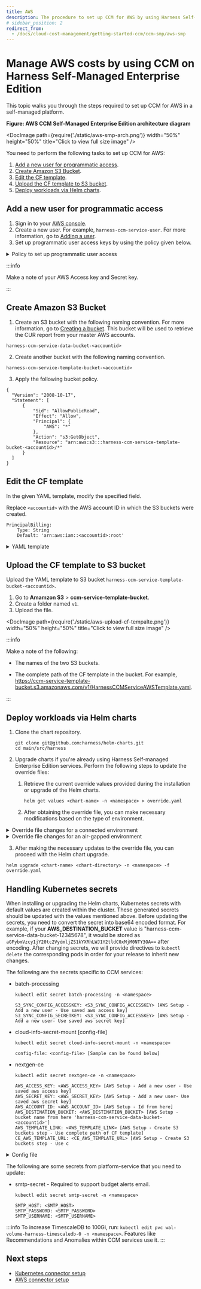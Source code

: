 ```yaml
---
title: AWS 
description: The procedure to set up CCM for AWS by using Harness Self-Managed Enterprise Edition.
# sidebar_position: 2
redirect_from:
  - /docs/cloud-cost-management/getting-started-ccm/ccm-smp/aws-smp
---
```


# Manage AWS costs by using CCM on Harness Self-Managed Enterprise Edition
This topic walks you through the steps required to set up CCM for AWS in a self-managed platform.

**Figure: AWS CCM Self-Managed Enterprise Edition architecture diagram**

<DocImage path={require('./static/aws-smp-arch.png')} width="50%" height="50%" title="Click to view full size image" />

You need to perform the following tasks to set up CCM for AWS: 

1. [Add a new user for programmatic access](#add-a-new-user-for-programmatic-access).
2. [Create Amazon S3 Bucket](#create-amazon-s3-bucket).
3. [Edit the CF template](#edit-the-cf-template).
4. [Upload the CF template to S3 bucket](#upload-cf-template-to-s3-bucket).
5. [Deploy workloads via Helm charts](#deploy-workloads-via-helm-charts).
   
## Add a new user for programmatic access

1. Sign in to your [AWS console](https://console.aws.amazon.com/).
2. Create a new user. For example, `harness-ccm-service-user`. For more information, go to [Adding a user](https://docs.aws.amazon.com/IAM/latest/UserGuide/id_users_create.html).
3. Set up programmatic user access keys by using the policy given below.

<details>
<summary> Policy to set up programmatic user access </summary>

```
{
    "Version": "2012-10-17",
    "Statement": [
        {
            "Effect": "Allow",
            "Action": [
                "pricing:GetAttributeValues",
                "pricing:GetProducts"
            ],
            "Resource": [
                "*"
            ]
        },
        {
            "Effect": "Allow",
            "Action": [
                "ec2:DescribeAvailabilityZones",
                "ec2:DescribeImages",
                "ec2:DescribeSpotPriceHistory"
            ],
            "Resource": [
                "*"
            ]
        },
        {
            "Effect": "Allow",
            "Action": [
                "sts:AssumeRole"
            ],
            "Resource": [
                "*"
            ]
        },
        {
            "Sid": "VisualEditor0",
            "Effect": "Allow",
            "Action": [
                "s3:ListAccessPointsForObjectLambda",
                "s3:DeleteAccessPoint",
                "s3:DeleteAccessPointForObjectLambda",
                "s3:DeleteJobTagging",
                "s3:PutLifecycleConfiguration",
                "s3:PutObjectTagging",
                "s3:DeleteObject",
                "s3:CreateMultiRegionAccessPoint",
                "s3:PutAccessPointPolicyForObjectLambda",
                "s3:PutAccountPublicAccessBlock",
                "s3:GetBucketWebsite",
                "s3:PutMultiRegionAccessPointPolicy",
                "s3:DeleteStorageLensConfigurationTagging",
                "s3:GetMultiRegionAccessPoint",
                "s3:GetObjectAttributes",
                "s3:DeleteObjectVersionTagging",
                "s3:InitiateReplication",
                "s3:GetObjectLegalHold",
                "s3:GetBucketNotification",
                "s3:DeleteBucketPolicy",
                "s3:GetReplicationConfiguration",
                "s3:DescribeMultiRegionAccessPointOperation",
                "s3:PutObject",
                "s3:PutBucketNotification",
                "s3:PutObjectVersionAcl",
                "s3:PutAccessPointPublicAccessBlock",
                "s3:PutBucketObjectLockConfiguration",
                "s3:PutAccessPointPolicy",
                "s3:GetStorageLensDashboard",
                "s3:GetLifecycleConfiguration",
                "s3:GetBucketTagging",
                "s3:GetInventoryConfiguration",
                "s3:GetAccessPointPolicyForObjectLambda",
                "s3:ReplicateTags",
                "s3:ListBucket",
                "s3:AbortMultipartUpload",
                "s3:PutBucketTagging",
                "s3:UpdateJobPriority",
                "s3:DeleteBucket",
                "s3:PutBucketVersioning",
                "s3:GetMultiRegionAccessPointPolicyStatus",
                "s3:ListBucketMultipartUploads",
                "s3:PutIntelligentTieringConfiguration",
                "s3:PutMetricsConfiguration",
                "s3:PutStorageLensConfigurationTagging",
                "s3:PutObjectVersionTagging",
                "s3:GetBucketVersioning",
                "s3:GetAccessPointConfigurationForObjectLambda",
                "s3:PutInventoryConfiguration",
                "s3:ObjectOwnerOverrideToBucketOwner",
                "s3:GetStorageLensConfiguration",
                "s3:DeleteStorageLensConfiguration",
                "s3:GetAccountPublicAccessBlock",
                "s3:PutBucketWebsite",
                "s3:ListAllMyBuckets",
                "s3:PutBucketRequestPayment",
                "s3:PutObjectRetention",
                "s3:CreateAccessPointForObjectLambda",
                "s3:GetBucketCORS",
                "s3:DeleteAccessPointPolicy",
                "s3:GetObjectVersion",
                "s3:PutAnalyticsConfiguration",
                "s3:PutAccessPointConfigurationForObjectLambda",
                "s3:GetObjectVersionTagging",
                "s3:PutStorageLensConfiguration",
                "s3:CreateBucket",
                "s3:GetStorageLensConfigurationTagging",
                "s3:ReplicateObject",
                "s3:GetObjectAcl",
                "s3:GetBucketObjectLockConfiguration",
                "s3:DeleteBucketWebsite",
                "s3:GetIntelligentTieringConfiguration",
                "s3:DeleteAccessPointPolicyForObjectLambda",
                "s3:GetObjectVersionAcl",
                "s3:PutBucketAcl",
                "s3:DeleteObjectTagging",
                "s3:GetBucketPolicyStatus",
                "s3:GetObjectRetention",
                "s3:GetJobTagging",
                "s3:ListJobs",
                "s3:PutObjectLegalHold",
                "s3:PutBucketCORS",
                "s3:ListMultipartUploadParts",
                "s3:GetObject",
                "s3:DescribeJob",
                "s3:PutBucketLogging",
                "s3:GetAnalyticsConfiguration",
                "s3:GetObjectVersionForReplication",
                "s3:GetAccessPointForObjectLambda",
                "s3:CreateAccessPoint",
                "s3:GetAccessPoint",
                "s3:PutAccelerateConfiguration",
                "s3:DeleteObjectVersion",
                "s3:GetBucketLogging",
                "s3:ListBucketVersions",
                "s3:RestoreObject",
                "s3:GetAccelerateConfiguration",
                "s3:GetObjectVersionAttributes",
                "s3:GetBucketPolicy",
                "s3:PutEncryptionConfiguration",
                "s3:GetEncryptionConfiguration",
                "s3:GetObjectVersionTorrent",
                "s3:GetBucketRequestPayment",
                "s3:GetAccessPointPolicyStatus",
                "s3:GetObjectTagging",
                "s3:GetBucketOwnershipControls",
                "s3:GetMetricsConfiguration",
                "s3:PutObjectAcl",
                "s3:GetBucketPublicAccessBlock",
                "s3:PutBucketPublicAccessBlock",
                "s3:GetMultiRegionAccessPointPolicy",
                "s3:GetAccessPointPolicyStatusForObjectLambda",
                "s3:ListAccessPoints",
                "s3:PutBucketOwnershipControls",
                "s3:DeleteMultiRegionAccessPoint",
                "s3:PutJobTagging",
                "s3:ListMultiRegionAccessPoints",
                "s3:UpdateJobStatus",
                "s3:GetBucketAcl",
                "s3:BypassGovernanceRetention",
                "s3:ListStorageLensConfigurations",
                "s3:GetObjectTorrent",
                "s3:PutBucketPolicy",
                "s3:GetBucketLocation",
                "s3:GetAccessPointPolicy",
                "s3:ReplicateDelete"
            ],
            "Resource": [
                "arn:aws:s3:::harness-ccm-service-data-bucket-<accountid>*",
                "arn:aws:s3:::harness-ccm-service-data-bucket-<accountid>*/*",
                "arn:aws:s3:::harness-ccm-source-data-<accountid>*",
                "arn:aws:s3:::harness-ccm-source-data-<accountid>*/*"
            ]
        }
    ]
}
```

</details>

:::info

Make a note of your AWS Access key and Secret key.

:::

## Create Amazon S3 Bucket

1. Create an S3 bucket with the following naming convention. For more information, go to [Creating a bucket](https://docs.aws.amazon.com/AmazonS3/latest/userguide/create-bucket-overview.html). This bucket will be used to retrieve the CUR report from your master AWS accounts.

  `harness-ccm-service-data-bucket-<accountid>`
  
2. Create another bucket with the following naming convention.

  `harness-ccm-service-template-bucket-<accountid>`

3. Apply the following bucket policy.

  ```
  {
    "Version": "2008-10-17",
    "Statement": [
        {
            "Sid": "AllowPublicRead",
            "Effect": "Allow",
            "Principal": {
                "AWS": "*"
            },
            "Action": "s3:GetObject",
            "Resource": "arn:aws:s3:::harness-ccm-service-template-bucket-<accountid>/*"
        }
    ]
  }
  ```

## Edit the CF template

In the given YAML template, modify the specified field.

Replace `<accountid>` with the AWS account ID in which the S3 buckets were created.

```
PrincipalBilling:
    Type: String
    Default: 'arn:aws:iam::<accountid>:root'
```

<details>
<summary>YAML template</summary>

```
AWSTemplateFormatVersion: 2010-09-09
Outputs:
  CrossAccountRoleArn:
    Value: !GetAtt 
      - HarnessCloudFormationRole
      - Arn
Parameters:
  PrincipalBilling:
    Type: String
    Default: 'arn:aws:iam::<accountid>:root'
  ExternalId:
    Type: String
  BucketName:
    Description: Leave this field blank if BillingEnabled is false
    Type: String
  RoleName:
    Type: String
    Default: HarnessCERole
    Description: "Must begin with Harness e.g., HarnessCERole, HarnessManagedRole"
    AllowedPattern: "^Harness(.*)$"
    ConstraintDescription: "Malformed input-Parameter RoleName must begin with Harness, e.g., HarnessCERole"
  LambdaExecutionRoleName:
    Type: String
    Default: HarnessCELambdaExecutionRole
    Description: "Must begin with Harness e.g., HarnessCELambdaExecutionRole"
    AllowedPattern: "^Harness(.*)$"
    ConstraintDescription: "Malformed input-Parameter RoleName must be of the pattern /^Harness(.*)$/ , e.g., HarnessCELambdaExecutionRole"
  BillingEnabled:
    Description: Whether CostAndUsage Report feature is enabled or not.
    Default: false
    Type: String
    AllowedValues: [true, false]
  EventsEnabled:
    Default: false
    Type: String
    AllowedValues: [true, false]
  OptimizationEnabled:
    Default: false
    Type: String
    AllowedValues: [true, false]
  GovernanceEnabled:
    Default: false
    Type: String
    AllowedValues: [true, false]
Conditions:
  CreatingHarnessBillingMonitoringPolicy: !Equals 
    - !Ref BillingEnabled
    - true
  CreateHarnessEventsMonitoringPolicy: !Equals 
    - !Ref EventsEnabled
    - true
  CreateHarnessOptimisationPolicy: !Equals 
    - !Ref OptimizationEnabled
    - true
  CreateHarnessGovernancePolicy: !Equals 
    - !Ref GovernanceEnabled
    - true
Resources:
  HarnessCloudFormationRole:
    Type: 'AWS::IAM::Role'
    Properties:
      RoleName: !Ref RoleName
      AssumeRolePolicyDocument:
        Version: 2012-10-17
        Statement:
          - Effect: Allow
            Principal:
              AWS:
                - !Ref PrincipalBilling 
            Action: 'sts:AssumeRole'
            Condition:
              StringEquals:
                'sts:ExternalId': !Ref ExternalId
  HarnessOptimizationLambdaExecutionRole:
    Type: 'AWS::IAM::Role'
    Condition: CreateHarnessOptimisationPolicy
    Properties:
      RoleName: !Ref LambdaExecutionRoleName
      AssumeRolePolicyDocument:
        Version: 2012-10-17
        Statement:
          - Effect: Allow
            Principal:
              Service: "lambda.amazonaws.com"
            Action: 'sts:AssumeRole'
      Path: /ce-optimization-service-role/
  HarnessGetRolePolicy:
    Type: 'AWS::IAM::ManagedPolicy'
    Properties:
      Description: Policy granting Harness Simulate Principle Policy
      PolicyDocument:
        Version: 2012-10-17
        Statement:
          - Effect: Allow
            Action:
              - 'iam:SimulatePrincipalPolicy'
            Resource:
              - !Join
                - ''
                - - 'arn:aws:iam::'
                  - !Ref AWS::AccountId
                  - ':role/'
                  - !Ref RoleName
      Roles:
        - !Ref HarnessCloudFormationRole
  HarnessEventsMonitoringPolicy:
    Type: 'AWS::IAM::ManagedPolicy'
    Condition: CreateHarnessEventsMonitoringPolicy
    Properties:
      Description: Policy granting Harness Access to Enable Event Collection
      PolicyDocument:
        Version: 2012-10-17
        Statement:
          - Effect: Allow
            Action:
                - 'ecs:ListClusters*'
                - 'ecs:DescribeClusters'
                - 'ecs:ListServices'
                - 'ecs:DescribeServices'
                - 'ecs:DescribeContainerInstances'
                - 'ecs:ListTasks'
                - 'ecs:ListContainerInstances'
                - 'ecs:DescribeTasks'
                - 'ec2:DescribeInstances*'
                - 'ec2:DescribeRegions'
                - 'cloudwatch:GetMetricData'
                - 'ec2:DescribeVolumes'
                - 'ec2:DescribeSnapshots'
                - 'rds:DescribeDBSnapshots'
                - 'rds:DescribeDBInstances'
                - 'rds:DescribeDBClusters'
                - 'rds:DescribeDBSnapshotAttributes'
                - 'ce:GetRightsizingRecommendation'
            Resource: '*'
      Roles:
        - !Ref HarnessCloudFormationRole
  HarnessBillingMonitoringPolicy:
    Type: 'AWS::IAM::ManagedPolicy'
    Condition: CreatingHarnessBillingMonitoringPolicy
    Properties:
      Description: Policy granting Harness Access to Collect Billing Data  
      PolicyDocument:
        Version: 2012-10-17
        Statement:
          - Effect: Allow
            Action:
              - 's3:GetBucketLocation'
              - 's3:ListBucket'
              - 's3:GetObject'
            Resource:
              - !Join
                - ''
                - - 'arn:aws:s3:::'
                  - !Ref BucketName
              - !Join 
                - /
                - - !Join
                    - ''
                    - - 'arn:aws:s3:::'
                      - !Ref BucketName
                  - '*'
          - Effect: Allow
            Action:
              - 's3:ListBucket'
              - 's3:PutObject'
              - 's3:PutObjectAcl'
            Resource:
              - 'arn:aws:s3:::harness-ccm-service-data-bucket-<accountid>*'
              - 'arn:aws:s3:::harness-ccm-service-data-bucket-<accountid>*/*'
          - Effect: Allow
            Action: 
              - 'cur:DescribeReportDefinitions'
              - 'organizations:Describe*'
              - 'organizations:List*'
            Resource: "*"
      Roles:
        - !Ref HarnessCloudFormationRole
  HarnessOptimsationLambdaPolicy:
    Type: 'AWS::IAM::ManagedPolicy'
    Condition: CreateHarnessOptimisationPolicy
    Properties:
      Description: Policy granting Harness Access to Enable Cost Optimisation
      PolicyDocument:
        Version: 2012-10-17
        Statement:
          - Effect: Allow
            Action:
              - 'ec2:CreateNetworkInterface'
              - 'ec2:CreateNetworkInsightsPath'
              - 'ec2:CreateNetworkInterfacePermission'
              - 'ec2:CreateNetworkAcl'
              - 'ec2:*'
              - 'ec2:CreateNetworkAclEntry'
              - 'logs:CreateLogGroup'
              - 'logs:CreateLogStream'
              - 'logs:PutLogEvents'
            Resource: "*"
      Roles:
        - !Ref HarnessOptimizationLambdaExecutionRole
  HarnessOptimisationPolicy:
    Type: 'AWS::IAM::ManagedPolicy'
    Condition: CreateHarnessOptimisationPolicy
    Properties:
      Description: Policy granting Harness Access to Enable Cost Optimisation
      PolicyDocument:
        Version: 2012-10-17
        Statement:
              - Effect: Allow
                Action:
                  - elasticloadbalancing:*
                  - ec2:StopInstances
                  - autoscaling:*
                  - ec2:Describe*
                  - iam:CreateServiceLinkedRole
                  - iam:ListInstanceProfiles
                  - iam:ListInstanceProfilesForRole
                  - iam:AddRoleToInstanceProfile
                  - iam:PassRole
                  - ec2:StartInstances
                  - ec2:*
                  - iam:GetUser
                  - ec2:ModifyInstanceAttribute
                  - iam:ListRoles
                  - acm:ListCertificates
                  - lambda:*
                  - cloudwatch:ListMetrics
                  - cloudwatch:GetMetricData
                  - route53:GetHostedZone
                  - route53:ListHostedZones
                  - route53:ListHostedZonesByName
                  - route53:ChangeResourceRecordSets
                  - route53:ListResourceRecordSets
                  - route53:GetHealthCheck
                  - route53:GetHealthCheckStatus
                  - cloudwatch:GetMetricStatistics
                  - ecs:ListClusters
                  - ecs:ListContainerInstances
                  - ecs:ListServices
                  - ecs:ListTaskDefinitions
                  - ecs:ListTasks
                  - ecs:DescribeCapacityProviders
                  - ecs:DescribeClusters
                  - ecs:DescribeContainerInstances
                  - ecs:DescribeServices
                  - ecs:DescribeTaskDefinition
                  - ecs:DescribeTasks
                  - ecs:DescribeTaskSets
                  - ecs:RunTask
                  - ecs:StopTask
                  - ecs:StartTask
                  - ecs:UpdateService
                  - rds:DescribeDBClusters
                  - rds:DescribeDBInstances
                  - rds:ListTagsForResource
                  - rds:AddTagsToResource
                  - rds:RemoveTagsFromResource
                  - rds:ModifyDBInstance
                  - rds:StartDBCluster
                  - rds:StartDBInstance
                  - rds:StopDBCluster
                  - rds:StopDBInstance
                  - s3:ListBucket
                  - s3:GetObject
                  - s3:ListAllMyBuckets
                  - s3:GetBucketLocation
                  - secretsmanager:GetSecretValue
                Resource: "*"
      Roles:
        - !Ref HarnessCloudFormationRole
  HarnessGovernancePolicy:
    Type: 'AWS::IAM::ManagedPolicy'
    Condition: CreateHarnessGovernancePolicy
    Properties:
      Description: Policy granting Harness Access to Enable policy execution
      PolicyDocument:
        Version: 2012-10-17
        Statement:
              - Effect: Allow
                Action:
                  - ec2:Describe*
                  - ec2:DeleteSnapshot
                  - ec2:DeleteVolume
                  - ec2:Get*
                  - ec2:ListImagesInRecycleBin
                  - ec2:ListSnapshotsInRecycleBin
                  - elasticbeanstalk:Check*
                  - elasticbeanstalk:Describe*
                  - elasticbeanstalk:List*
                  - elasticbeanstalk:Request*
                  - elasticbeanstalk:Retrieve*
                  - elasticbeanstalk:Validate*
                  - elasticloadbalancing:Describe*
                  - rds:Describe*
                  - rds:Download*
                  - rds:List*
                  - autoscaling-plans:Describe*
                  - autoscaling-plans:GetScalingPlanResourceForecastData
                  - autoscaling:Describe*
                  - autoscaling:GetPredictiveScalingForecast
                  - s3:DescribeJob
                  - s3:Get*
                  - s3:List* 
                Resource: "*"
      Roles:
        - !Ref HarnessCloudFormationRole
```

</details>

## Upload the CF template to S3 bucket

Upload the YAML template to S3 bucket `harness-ccm-service-template-bucket-<accountid>`.
1. Go to **Amamzon S3** > **ccm-service-template-bucket**.
2. Create a folder named `v1`.
3. Upload the file.

<DocImage path={require('./static/aws-upload-cf-tempalte.png')} width="50%" height="50%" title="Click to view full size image" />


:::info

Make a note of the following:

- The names of the two S3 buckets.

- The complete path of the CF template in the bucket. For example, https://ccm-service-template-bucket.s3.amazonaws.com/v1/HarnessCCMServiceAWSTemplate.yaml.

:::

## Deploy workloads via Helm charts

1. Clone the chart repository.

   ```
   git clone git@github.com:harness/helm-charts.git
   cd main/src/harness
   ```

2. Upgrade charts if you're already using Harness Self-managed Enterprise Edition services. Perform the following steps to update the override files:

   1. Retrieve the current override values provided during the installation or upgrade of the Helm charts.

      ```
      helm get values <chart-name> -n <namespace> > override.yaml
      ```

   2. After obtaining the override file, you can make necessary modifications based on the type of environment.

<details>
<summary>Override file changes for a connected environment</summary>

```
global:
  ccm:
    enabled: true
  smtpCreateSecret:
    enabled: true
  license:
    ng: <SMP NG License with CCM>
  database:
    clickhouse:
      enabled: true

ccm:
  batch-processing:
    cloudProviderConfig:
      S3_SYNC_CONFIG_BUCKET_NAME: <S3_SYNC_CONFIG_BUCKET_NAME> [AWS Setup - bucket name from here 'harness-ccm-service-data-bucket-<accountid>']
      S3_SYNC_CONFIG_REGION: <S3_SYNC_CONFIG_REGION> [AWS Setup - Create S3 buckets step - Use region from here]
```
</details>

<details>
<summary>Override file changes for an air-gapped environment</summary>

CCM leverages AWS APIs that require connectivity from the isolated (air-gapped) instance. To grant access to these AWS APIs, establish VPC endpoints for the respective AWS services. For services lacking VPC endpoints, use a proxy to facilitate access.

```
global:
  ccm:
    enabled: true
  smtpCreateSecret:
    enabled: true
  license:
    ng: <SMP NG License with CCM>
  # -- To enable the use of a proxy for AWS SDK calls to services such as organization, CUR (Cost and Usage Report), CE (Cost Explorer), and IAM (Identity and Access Management), set the `global.proxy.enabled` parameter to true.
  # -- Set the `global.proxy.host` parameter by specifying the proxy host or IP address (for example, localhost, 127.0.0.1)
  # -- Set the `global.proxy.port` parameter by specifying the proxy port. It takes an integer value.
  # -- Set the `global.proxy.username` parameter and `global.proxy.password` parameter by specifying the proxy username and password. If not required, remove it or leave it blank.
  # -- Set the `global.proxy.protocol` parameter as https.
  proxy:
    enabled: true
    host: localhost
    port: 80
    username: ""
    password: ""
    protocol: https
  # -- CCM uses `us-east-1` as the default region where the respective endpoint URLs are used for STS (Security Token Service), ECS (Elastic Container Service), and CloudWatch services. However, if there is a need to specify a different region, you have the option to customize the endpoint URLs using the following configuration:
  # -- Set the `global.awsServiceEndpointUrls.enabled` parameter to true to enable endpoint URLs.
  # -- Set a valid AWS region in the `global.awsServiceEndpointUrls.endPointRegion.host` parameter to specify the region where this endpoint is accessible.
  # -- Set the the STS (Security Token Service) endpoint URL in the `global.awsServiceEndpointUrls.stsEndPointUrl` parameter.
  # -- Set the ECS (Elastic Container Service) endpoint URL in the `global.awsServiceEndpointUrls.ecsEndPointUrl` parameter.
  # -- Set the CloudWatch endpoint URL in the `global.awsServiceEndpointUrls.cloudwatchEndPointUrl` parameter.
  awsServiceEndpointUrls:
    enabled: true
    endPointRegion: us-east-2
    stsEndPointUrl: https://sts.us-east-2.amazonaws.com
    ecsEndPointUrl: https://ecs.us-east-2.amazonaws.com
    cloudwatchEndPointUrl: https://monitoring.us-east-2.amazonaws.com
  database:
    clickhouse:
      enabled: true

ccm:
  batch-processing:
    cloudProviderConfig:
      S3_SYNC_CONFIG_BUCKET_NAME: <S3_SYNC_CONFIG_BUCKET_NAME> [AWS Setup - bucket name from here 'harness-ccm-service-data-bucket-<accountid>']
      S3_SYNC_CONFIG_REGION: <S3_SYNC_CONFIG_REGION> [AWS Setup - Create S3 buckets step - Use region from here]
    # -- To enable the use of a proxy for AWS S3 sync, set the `ccm.batch-processing.cliProxy.enabled` parameter to true.
    # -- Set the `ccm.batch-processing.cliProxy.host` parameter by specifying the proxy host or IP address (for example, localhost, 127.0.0.1)
    # -- Set the `ccm.batch-processing.cliProxy.port` parameter by specifying the proxy port. It takes an integer value.
    # -- Set the `ccm.batch-processing.cliProxy.username` parameter and `ccm.batch-processing.cliProxy.password` parameter by specifying the proxy username and password. If not required, remove it or leave it blank.
    # -- Set the `ccm.batch-processing.cliProxy.protocol` parameter as http.
    cliProxy:
      enabled: true
      host: localhost 
      port: 80
      username: ""
      password: ""
      protocol: http
  # -- Set the `ccm.cloud-info.proxy.httpsProxyEnabled` parameter to true to route AWS SDK calls for EC2 and pricing through a proxy.
  # -- Configure the `ccm.cloud-info.proxy.httpsProxyUrl` parameter with the appropriate proxy URL. For example, if your HTTP proxy is running on localhost port 1234 and requires authentication, you can use a format like http://username:password@proxy.example.com:1234. If no username and password are required, a value like http://proxy.example.com:1234 can be provided.
  cloud-info:
    proxy:
      httpsProxyEnabled: true
      httpsProxyUrl: http://proxy.example.com:1234
```

</details>

3. After making the necessary updates to the override file, you can proceed with the Helm chart upgrade.

```
helm upgrade <chart-name> <chart-directory> -n <namespace> -f override.yaml
```

## Handling Kubernetes secrets

When installing or upgrading the Helm charts, Kubernetes secrets with default values are created within the cluster. These generated secrets should be updated with the values mentioned above. Before updating the secrets, you need to convert the secret into base64 encoded format. For example, if your **AWS_DESTINATION_BUCKET** value is "harness-ccm-service-data-bucket-12345678", it would be stored as `aGFybmVzcy1jY20tc2VydmljZS1kYXRhLWJ1Y2tldC0xMjM0NTY3OA==` after encoding. After changing secrets, we will provide directives to `kubectl delete` the corresponding pods in order for your release to inherit new changes.

The following are the secrets specific to CCM services:

- batch-processing

   ```
   kubectl edit secret batch-processing -n <namespace>
   ```

   ```
   S3_SYNC_CONFIG_ACCESSKEY: <S3_SYNC_CONFIG_ACCESSKEY> [AWS Setup - Add a new user - Use saved aws access key]
   S3_SYNC_CONFIG_SECRETKEY: <S3_SYNC_CONFIG_ACCESSKEY> [AWS Setup - Add a new user- Use saved aws secret key]
   ```

- cloud-info-secret-mount [config-file]

   ```
   kubectl edit secret cloud-info-secret-mount -n <namespace>
   ```

   ```
   config-file: <config-file> [Sample can be found below]
   ```

- nextgen-ce

   ```
   kubectl edit secret nextgen-ce -n <namespace>
   ```

   ```
   AWS_ACCESS_KEY: <AWS_ACCESS_KEY> [AWS Setup - Add a new user - Use saved aws access key]
   AWS_SECRET_KEY: <AWS_SECRET_KEY> [AWS Setup - Add a new user- Use saved aws secret key]
   AWS_ACCOUNT_ID: <AWS_ACCOUNT_ID> [AWS Setup - Id from here]
   AWS_DESTINATION_BUCKET: <AWS_DESTINATION_BUCKET> [AWS Setup - bucket name from here 'harness-ccm-service-data-bucket-<accountid>']
   AWS_TEMPLATE_LINK: <AWS_TEMPLATE_LINK> [AWS Setup - Create S3 buckets step - Use complete path of CF template]
   CE_AWS_TEMPLATE_URL: <CE_AWS_TEMPLATE_URL> [AWS Setup - Create S3 buckets step - Use c
   ```

<details>
<summary>Config file</summary>

```
environment = "production"
debug = false
shutdownTimeout = "5s"

[config.vault]
enabled = false
address = ""
token = ""
secretPath = ""

[log]
format = "json"
level = "info"

[metrics]
enabled = false
address = ":9090"

[jaeger]
enabled = false

# Configure either collectorEndpoint or agentEndpoint.
# When both are configured collectorEndpoint will take precedence and the exporter will report directly to the collector.
collectorEndpoint = "http://localhost:14268/api/traces?format=jaeger.thrift"
agentEndpoint = "localhost:6831"
# username = ""
# password = ""

[app]
address = ":8000"
basePath = "/"

[scrape]
enabled = true
interval = "24h"

[provider.amazon]
enabled = true

# See available regions in the documentation:
# https://aws.amazon.com/about-aws/global-infrastructure/regions_az
region = "us-east-1"

# Static credentials
accessKey = "" [AWS Setup - Add a new user - Use saved aws access key]
secretKey = "" [AWS Setup - Add a new user- Use saved aws secret key]

# Shared credentials
# sharedCredentialsFile = ""
# profile = ""

# http address of a Prometheus instance that has AWS spot price metrics via banzaicloud/spot-price-exporter.
# If empty, the cloudinfo app will use current spot prices queried directly from the AWS API.
prometheusAddress = ""

# advanced configuration: change the query used to query spot price info from Prometheus.
prometheusQuery = "avg_over_time(aws_spot_current_price{region=\"%s\", product_description=\"Linux/UNIX\"}[1w])"

# Amazon pricing API credentials (optional)
# Falls back to the primary credentials.
[provider.amazon.pricing]
# See available regions in the documentation:
#
region = "us-east-1"

# Static credentials
accessKey = "" [AWS Setup - Add a new user - Use saved aws access key]
secretKey = "" [AWS Setup - Add a new user- Use saved aws secret key]

# Shared credentials
# sharedCredentialsFile = ""
# profile = ""

[provider.google]
enabled = false

# base64 encoded credentials in json format (base64 encoded content of the credential file)
# credentials = ""

# credentialsFile = ""

# project = ""

[provider.alibaba]
enabled = false

# region = ""
# accessKey = ""
# secretKey = ""

[provider.oracle]
enabled = false

# tenancy = ""
# user = ""
# region = ""
# fingerprint = ""
# privateKey = ""
# privateKeyPassphrase = ""

# configFilePath = ""
# profile = ""

[provider.azure]
enabled = false

# subscriptionId = ""

# Client credentials
# clientId = ""
# clientSecret = ""
# tenantId = ""

[provider.digitalocean]
enabled = false

[provider.vsphere]
enabled = false

# accessToken = ""

[management]
enabled = true
address = ":8001"

[serviceloader]
serviceConfigLocation = "./configs"
serviceConfigName = "services"
format = "yaml"

[store.redis]
enabled = false
host = "localhost"
port = 6379

[store.cassandra]
enabled = false
hosts = "localhost"
port = 9042
keyspace = "cloudinfo"
table = "products"

[store.gocache]
expiration = 0
cleanupInterval = 0
```

</details>

The following are some secrets from platform-service that you need to update:

- smtp-secret - Required to support budget alerts email.

   ```
   kubectl edit secret smtp-secret -n <namespace> 
   ```

   ```
   SMTP_HOST: <SMTP_HOST>
   SMTP_PASSWORD: <SMTP_PASSWORD>
   SMTP_USERNAME: <SMTP_USERNAME>
   ```

:::info
To increase TimescaleDB to 100Gi, run: `kubectl edit pvc wal-volume-harness-timescaledb-0 -n <namespace>`. Features like Recommendations and Anomalies within CCM services use it.
:::

## Next steps

- [Kubernetes connector setup](https://developer.harness.io/docs/cloud-cost-management/get-started/onboarding-guide/set-up-cost-visibility-for-kubernetes#create-ccm-connector)
- [AWS connector setup](https://developer.harness.io/docs/cloud-cost-management/get-started/onboarding-guide/set-up-cost-visibility-for-aws#connect-ccm-to-your-aws-account)
